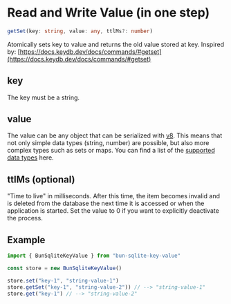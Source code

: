 # Read and Write Value (in one step)

```typescript
getSet(key: string, value: any, ttlMs?: number)
```

Atomically sets key to value and returns the old value stored at key.
Inspired by: [https://docs.keydb.dev/docs/commands/#getset](https://docs.keydb.dev/docs/commands/#getset)

## key

The key must be a string.

## value

The value can be any object that can be serialized with
[v8](https://github.com/nodejs/node/blob/main/doc/api/v8.md#serialization-api).
This means that not only simple data types (string, number) are possible,
but also more complex types such as sets or maps.
You can find a list of the
[supported data types](https://developer.mozilla.org/en-US/docs/Web/API/Web_Workers_API/Structured_clone_algorithm#supported_types) here.

## ttlMs (optional)

"Time to live" in milliseconds. After this time,
the item becomes invalid and is deleted from the database
the next time it is accessed or when the application is started.
Set the value to 0 if you want to explicitly deactivate the process.

## Example

```typescript
import { BunSqliteKeyValue } from "bun-sqlite-key-value"

const store = new BunSqliteKeyValue()

store.set("key-1", "string-value-1")
store.getSet("key-1", "string-value-2")) // --> "string-value-1"
store.get("key-1") // --> "string-value-2"
